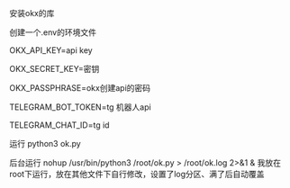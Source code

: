 安装okx的库

创建一个.env的环境文件

OKX_API_KEY=api key

OKX_SECRET_KEY=密钥

OKX_PASSPHRASE=okx创建api的密码

TELEGRAM_BOT_TOKEN=tg 机器人api

TELEGRAM_CHAT_ID=tg id

运行 python3 ok.py

后台运行
 nohup /usr/bin/python3 /root/ok.py > /root/ok.log 2>&1 &
   我放在root下运行，放在其他文件下自行修改，设置了log分区、满了后自动覆盖
